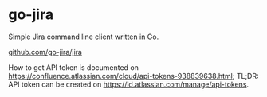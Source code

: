 # go-jira

Simple Jira command line client written in Go.

[github.com/go-jira/jira](https://github.com/go-jira/jira)

How to get API token is documented on
<https://confluence.atlassian.com/cloud/api-tokens-938839638.html>; TL;DR: API
token can be created on <https://id.atlassian.com/manage/api-tokens>.
